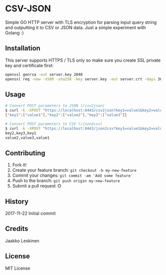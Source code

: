 # CSV-JSON

Simple GO HTTP server with TLS encryption for parsing input query string and outputting it to CSV or JSON data. Just a simple experiment with Golang :)

## Installation

This server supports HTTPS / TLS only so make sure you create SSL private key and certificate first:

```sh
openssl genrsa -out server.key 2048
openssl req -new -x509 -sha256 -key server.key -out server.crt -days 3650
```

## Usage

```sh
# Convert POST parameters to JSON (/csv2json)
$ curl -k -XPOST "https://localhost:8443/csv2json?key1=value1&key2=value2&key3=value3"
{"key1":["value1"],"key2":["value2"],"key3":["value3"]}

# Convert POST parameters to CSV (/json2csv)
$ curl -k -XPOST "https://localhost:8443/json2csv?key1=value1&key2=value2&key3=value3"
key2,key3,key1
value2,value3,value1
```


## Contributing

1. Fork it!
2. Create your feature branch: `git checkout -b my-new-feature`
3. Commit your changes: `git commit -am 'Add some feature'`
4. Push to the branch: `git push origin my-new-feature`
5. Submit a pull request :D

## History

2017-11-22 Initial commit

## Credits

Jaakko Leskinen

## License

MIT License